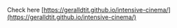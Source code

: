 Check here [https://geralldtit.github.io/intensive-cinema/](https://geralldtit.github.io/intensive-cinema/)
